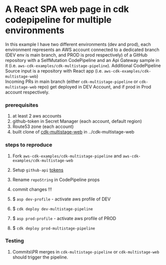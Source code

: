 # A React SPA web page in cdk codepipeline for multiple environments
In this example I have two different environments (dev and prod), 
each environment represents an AWS account connected to a dedicated branch (DEV env is main branch, and PROD is prod respectively) 
of a GitHub repository with a SelfMutation CodePipeline and an Api Gateway sample in it (i.e. `aws-cdk-examples/cdk-multistage-pipeline`).
Additional CodePipeline Source input is a repository with React app (i.e. `aws-cdk-examples/cdk-multistage-web`)  
Incoming PRs in main branch (either `cdk-multistage-pipeline` or `cdk-multistage-web` repo)  get deployed in DEV Account, and if prod in Prod account respectively.

### prerequisites
1. at least 2 aws accounts
2. github-token in Secret Manager (each account, default region)
3. Route53 zone (each account)
4. built clone of [cdk-multistage-web](https://github.com/aws-cdk-examples/cdk-multistage-web) in ../cdk-multistage-web

### steps to reproduce 
1. Fork `aws-cdk-examples/cdk-multistage-pipeline` and `aws-cdk-examples/cdk-multistage-web`
2. Setup `github-api` [tokens](https://docs.aws.amazon.com/cdk/api/v2/docs/aws-cdk-lib.pipelines.CodePipelineSource.html#static-gitwbrhubrepostring-branch-props) 
3. Rename `repoString` in CodePipeline props
4. commit changes !!!
5. $ `asp dev-profile` - activate aws profile of DEV
6. $ `cdk deploy dev-multistage-pipeline`

7. $ `asp prod-profile` - activate aws profile of PROD
8. $ `cdk deploy prod-multistage-pipeline`

### Testing
1. Commits\PR merges in `cdk-multistage-pipeline` or `cdk-multistage-web` should trigger the pipeline.